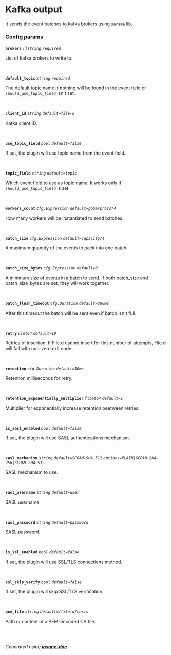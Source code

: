 # Kafka output
It sends the event batches to kafka brokers using `sarama` lib.

### Config params
**`brokers`** *`[]string`* *`required`* 

List of kafka brokers to write to.

<br>

**`default_topic`** *`string`* *`required`* 

The default topic name if nothing will be found in the event field or `should_use_topic_field` isn't set.

<br>

**`client_id`** *`string`* *`default=file-d`* 

Kafka client ID.

<br>

**`use_topic_field`** *`bool`* *`default=false`* 

If set, the plugin will use topic name from the event field.

<br>

**`topic_field`** *`string`* *`default=topic`* 

Which event field to use as topic name. It works only if `should_use_topic_field` is set.

<br>

**`workers_count`** *`cfg.Expression`* *`default=gomaxprocs*4`* 

How many workers will be instantiated to send batches.

<br>

**`batch_size`** *`cfg.Expression`* *`default=capacity/4`* 

A maximum quantity of the events to pack into one batch.

<br>

**`batch_size_bytes`** *`cfg.Expression`* *`default=0`* 

A minimum size of events in a batch to send.
If both batch_size and batch_size_bytes are set, they will work together.

<br>

**`batch_flush_timeout`** *`cfg.Duration`* *`default=200ms`* 

After this timeout the batch will be sent even if batch isn't full.

<br>

**`retry`** *`uint64`* *`default=10`* 

Retries of insertion. If File.d cannot insert for this number of attempts,
File.d will fall with non-zero exit code.

<br>

**`retention`** *`cfg.Duration`* *`default=50ms`* 

Retention milliseconds for retry.

<br>

**`retention_exponentially_multiplier`** *`float64`* *`default=1`* 

Multiplier for exponentially increase retention beetween retries

<br>

**`is_sasl_enabled`** *`bool`* *`default=false`* 

If set, the plugin will use SASL authentications mechanism.

<br>

**`sasl_mechanism`** *`string`* *`default=SCRAM-SHA-512`* *`options=PLAIN|SCRAM-SHA-256|SCRAM-SHA-512`* 

SASL mechanism to use.

<br>

**`sasl_username`** *`string`* *`default=user`* 

SASL username.

<br>

**`sasl_password`** *`string`* *`default=password`* 

SASL password.

<br>

**`is_ssl_enabled`** *`bool`* *`default=false`* 

If set, the plugin will use SSL/TLS connections method.

<br>

**`ssl_skip_verify`** *`bool`* *`default=false`* 

If set, the plugin will skip SSL/TLS verification.

<br>

**`pem_file`** *`string`* *`default=/file.d/certs`* 

Path or content of a PEM-encoded CA file.

<br>


<br>*Generated using [__insane-doc__](https://github.com/vitkovskii/insane-doc)*